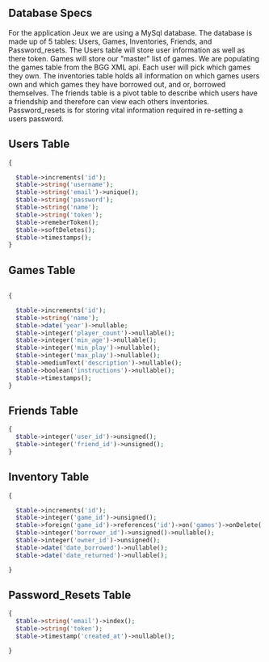 ## Database Specs

For the application Jeux we are using a MySql database.  The database is made up of 5 tables: Users, Games, Inventories, Friends, and Password_resets. The Users table will store user information as well as there token.  Games will store our "master" list of games.  We are populating the games table from the BGG XML api.  Each user will pick which games they own.  The inventories table holds all information on which games users own and which games they have borrowed out, and or, borrowed themselves.  The friends table is a pivot table to describe which users have a friendship and therefore can view each others inventories.  Password_resets is for storing vital information required in re-setting a users password.

## Users Table
```Php
{

  $table->increments('id');
  $table->string('username');
  $table->string('email')->unique();
  $table->string('password');
  $table->string('name');
  $table->string('token');
  $table->remeberToken();
  $table->softDeletes();
  $table->timestamps();
}
```
## Games Table
```Php

{

  $table->increments('id');
  $table->string('name');
  $table->date('year')->nullable;
  $table->integer('player_count')->nullable();
  $table->integer('min_age')->nullable();
  $table->integer('min_play')->nullable();
  $table->integer('max_play')->nullable();
  $table->mediumText('description')->nullable();
  $table->boolean('instructions')->nullable();
  $table->timestamps();
}
```

## Friends Table
```Php
{
  $table->integer('user_id')->unsigned();
  $table->integer('friend_id')->unsigned();
}
```

## Inventory Table
```Php
{

  $table->increments('id');
  $table->integer('game_id')->unsigned();
  $table->foreign('game_id')->references('id')->on('games')->onDelete('cascade');
  $table->integer('borrower_id')->unsigned()->nullable();
  $table->integer('owner_id')->unsigned();
  $table->date('date_borrowed')->nullable();
  $table->date('date_returned')->nullable();

}
```
## Password_Resets Table
``` Php
{
  $table->string('email')->index();
  $table->string('token');
  $table->timestamp('created_at')->nullable();

}
```
